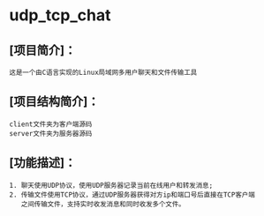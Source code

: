 # udp_tcp_chat
## [项目简介]：
	这是一个由C语言实现的Linux局域网多用户聊天和文件传输工具

## [项目结构简介]：
	client文件夹为客户端源码
	server文件夹为服务器源码

## [功能描述]：
	1. 聊天使用UDP协议，使用UDP服务器记录当前在线用户和转发消息; 
	2. 传输文件使用TCP协议，通过UDP服务器获得对方ip和端口号后直接在TCP客户端
	   之间传输文件，支持实时收发消息和同时收发多个文件。